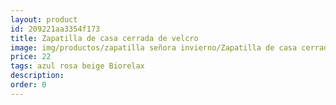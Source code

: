 ```yaml
---
layout: product
id: 209221aa3354f173
title: Zapatilla de casa cerrada de velcro
image: img/productos/zapatilla señora invierno/Zapatilla de casa cerrada de velcro=22=azul rosa beige Biorelax.webp
price: 22
tags: azul rosa beige Biorelax
description: 
order: 0
---
```

